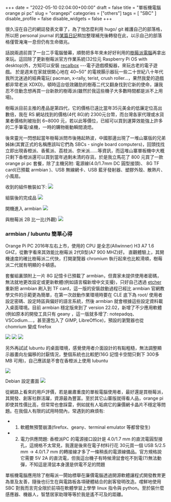 +++
date = "2022-05-10 02:04:00+00:00"
draft = false
title = "單板機電腦 orange pi pc"
slug = "orangepi"
categories = ["others"]
tags = [
  "SBC"
  ]
disable_profile = false
disable_widgets = false
+++

很久沒在自己的網誌發表文章了，為了怕怎麼利用 hugo/ git 維護自己的部落格，所以把 personal journal 的[某篇日記](https://personaljournal.ca/jxtsai/orange-pi-pc)稍加整理補充後轉發在此，以示自己的部落格僅管淹淹一息但仍有生命徵兆。 

話說兩週前買了一台二手電腦螢幕，順勢把多年來未好好利用的[樹莓派電腦](https://self.jxtsai.info/2015/06/blog-post_19.html)再拿出來玩。這回除了更新樹莓派官方作業系統(32位元 Raspberry Pi OS with desktop)外，方知可以安裝 [recalbox](https://www.recalbox.com/) ---電子遊戲模擬器，來玩古老的電子遊戲。 於是週末在家就很開心地在 40~50" 的電視顥示器玩一些二十世紀八十年代我所沈迷過的經典電玩( pacman, x-rally, terist, crush roller...，果然我愛的遊戲都非常老派 XDXD)，頓時這台低效雞肋的樹苺二代又翻身找到它新的使命，讓我忍不住動念想再買一台新款的樹苺派(雖然於我這些機子大多數時間都是派不上用場)。

樹莓派目前主推的產品是第四代，它的價格已遠比當年35元美金的低廉定位高出數倍，我在 RS 網站找到的價格(4代 8G)約 2300元台幣，而台灣各家代理或水貨業者價格則被抬到 6~8000 元，若以此等價位，已經可以買到運算效能強上許多的二手筆電/桌機，一時的購物衝動瞬間澆熄。

後來靈光一閃想起當年樹莓派問市後捲起熱波，中國那邊出現了一堆山寨版的兄弟姊妹(其實正式的名稱應該叫它們為 SBCs - single board computers)，回頭找找立即出現香橙派、香蕉派、荔枝派、奈米派......等資訊，而這堆山寨單板機中大概只剩下香橙派還可以買到當年過剩未清的存貨。於是我立馬花了 800 元買了一款 orange pi pc 套餐，除了主機另附: 電源線(4.0/1.7mm DC 圓型接頭)、 8G TF card(已預載 armbian )、USB 無線網卡、USB 藍牙發射器、塑膠外殼、散熱片、小風扇。

收到的組件散裝如下:
![](https://i.imgur.com/Q16RTMu.jpg)

組裝後的完成品
![](https://i.imgur.com/D6ZUSPa.jpg)

開機進入 armbian 
![](https://i.imgur.com/Jueu0id.jpg)

與樹莓派 2B 比一比(外觀)
![](https://i.imgur.com/btooVCY.jpg)


### armbian / lubuntu 簡單心得
Orange Pi PC 2016年左右上市，使用的 CPU 是全志(Allwinner) H3 A7 1.6 GHZ，從數字看來其效能比樹莓派 2代B型(A7 900 MHZ)好。 直觀體驗上，其開機速度的確比樹莓派二代快，打開瀏覽器 chromium 執行起來也比較滑順，樹莓派二代就有明顯的卡頓感。

套餐組裏頭附上一片 8G 記憶卡已預載了 armbian，但賣家未提供使用者密碼，無法就地更改設定或更新軟體(例如語言檔新增中文支擾)，只好自己透過 [etcher](https://www.balena.io/etcher/) 重新把 armbian 刷入到 TF card，這一版的安裝啟動過程已經比 armbian 官網教學文件的示範更為簡單，在第一次啟動作業環境時要在 CLE 底下為 root/ 使用者設定密碼、設定時區與偏好的語言系統，然後 armbian 就會根據這些設定資料載入桌面環境。目前 armbian 穩定版來到了 version 22.02，新增了不少應用軟體(例如原本的開發工具只有 geany ，這一版就多增了:  notepadqq、VSCodium....，甚至還包入了 GIMP, LibreOffice)，預設的瀏覽器也從 chomrium 變成 firefox

![](https://i.imgur.com/IcSeY3Z.png)
![](https://i.imgur.com/wGxahaF.png)
![](https://i.imgur.com/43MYD0E.png)

另外再試試 lubuntu 的桌面環境，感覺使用者介面設計的有點粗糙，無法調整顯示器畫向左偏移的討厭情況，整個系統也比較肥(16G 記憶卡空間只剩下 300多 MB 可用)，自己應該是不會在香橙派上使用 lubuntu 

![](https://i.imgur.com/7dZTHmw.png)

Debian 設定畫面
![](https://i.imgur.com/hrX2yBt.png)

從網路上看來的用戶評價，若是嚴肅重度的單板電腦使用者，最好還是買樹莓派，其開發、創客社群活躍，資源最為豐富。至於其它山寨版就得看人品，orange pi 即使其性價比高，但常常也會踩雷，例如就有人垢病它的廉價網卡晶片不穩定等問題。在我個人有限的試用時間內，常遇到的麻煩有: 
- 1) 軟體無預警崩潰(firefox、geany、terminal emulator 等都曾發生) 
- 2) 電力供應問題: 香橙派PC 的電源接口設計是 4.0/1.7 mm 的直流電圓型接孔，這規格不太常見，我還是後來在電子材料行花 30元買一個 USB 5/2.5 mm -> 4.0/1.7 mm 的轉接線才多了一條稍長的電源線備品。官方規格說它需要 5V 2A 的直流電，但我這台機子有時候滑鼠會吃不到電(?)無法動彈，不知這是滑鼠本身還是供電不足的問題

單板機電腦應用除了樹莓派一閞始標舉在廉價電腦透過開源軟體讓程式開發教育更為普及友善，隨後也衍生在與電路板各項硬體結合的創客發明改造。嚐鮮地使用 SBC 對我而言完全限於前項在軟體學習上學學 linux 指令與 python。至於裝什麼感應器、機器人，智慧居家助理等等於我是遙不可及的距離。
